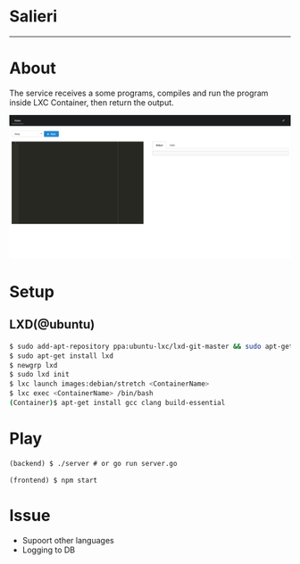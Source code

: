 # Salieri

---

# About

The service receives a some programs, compiles and run the program inside LXC Container, then return the output.

![Salieri Image](./screenshot/top.png)

# Setup

## LXD(@ubuntu)

```bash
$ sudo add-apt-repository ppa:ubuntu-lxc/lxd-git-master && sudo apt-get update
$ sudo apt-get install lxd
$ newgrp lxd
$ sudo lxd init
$ lxc launch images:debian/stretch <ContainerName>
$ lxc exec <ContainerName> /bin/bash
(Container)$ apt-get install gcc clang build-essential
```

# Play

```
(backend) $ ./server # or go run server.go
```

```
(frontend) $ npm start
```

# Issue

- Supoort other languages
- Logging to DB
